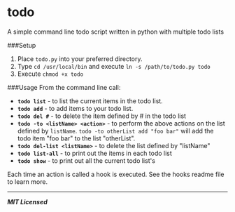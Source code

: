 # todo

A simple command line todo script written in python with multiple todo lists

###Setup
1. Place `todo.py` into your preferred directory.
2. Type `cd /usr/local/bin` and execute `ln -s /path/to/todo.py todo`
3. Execute `chmod +x todo`

###Usage
From the command line call:<br>
- **`todo list`** - to list the current items in the todo list.<br>
- **`todo add`** - to add items to your todo list.<br>
- **`todo del #`** - to delete the item defined by # in the todo list<br>
- **`todo -to <listName> <action>`** - to perform the above actions on the 
list defined by `listName`. `todo -to otherList add "foo bar"` will add the 
todo item "foo bar" to the list "otherList".<br>
- **`todo del-list <listName>`** - to delete the list defined by 
"listName"<br>
- **`todo list-all`** - to print out the items in each todo list<br>
- **`todo show`** - to print out all the current todo list's

Each time an action is called a hook is executed. See the hooks readme file 
to learn more.

---
***MIT Licensed***
